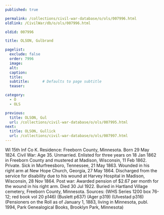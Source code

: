 ```yaml
---
published: true

permalink: /collections/civil-war-database/o/ols/007996.html
oldlink: /CivilWar/db/o/ols/007996.html

oldid: 007996

title: OLSON, Gulbrand

pagelist:
  exclude: false
  order: 7996
  image: 
  alt:
  caption:
  title:
  subtitle:      # Defaults to page subtitle
  teaser:

category: 
  - O 
  - OLS

previous:
  title: OLSON, Gul
  url: /collections/civil-war-database/o/ols/007995.html  
next:
  title: OLSON, Gullick
  url: /collections/civil-war-database/o/ols/007997.html   
---
```

WI 15th Inf Co K. Residence: Freeborn County, Minnesota. Born 29 May 1824. Civil War: Age 35. Unmarried. Enlisted for three years on 18 Jan 1862 in Freeborn County and mustered at Madison, Wisconsin, 11 Feb 1862. Private. Sick in Murfreesboro, Tennessee, 21 May 1863. Wounded in his right arm at New Hope Church, Georgia, 27 May 1864. Discharged from the service for disability due to his wound at Harvey Hospital in Madison, Wisconsin, 28 Nov 1864. Post war: Awarded pension of $2.67 per month for the wound in his right arm. Died 30 Jul 1922. Buried in Hartland Village cemetery, Freeborn County, Minnesota. Sources: (WHS Series 1200 box 76-12; red book vol 20 p146) (Buslett p637) (Ager p319) (Ulvestad p316) (Pensioners on the Roll as of January 1, 1883, living in Minnesota, publ. 1994, Park Genealogical Books, Brooklyn Park, Minnesota)